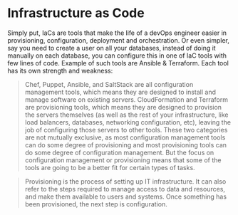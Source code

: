 # Infrastructure as Code

Simply put, IaCs are tools that make the life of a devOps engineer easier in provisioning, configuration, deployment and orchestration. Or even simpler, say you need to create a user on all your databases, instead of doing it manually on each database, you can configure this in one of IaC tools with few lines of code. Example of such tools are Ansible & Terraform. Each tool has its own strength and weakness:

> Chef, Puppet, Ansible, and SaltStack are all configuration management tools, which means they are designed to install and manage software on existing servers. CloudFormation and Terraform are provisioning tools, which means they are designed to provision the servers themselves (as well as the rest of your infrastructure, like load balancers, databases, networking configuration, etc), leaving the job of configuring those servers to other tools. These two categories are not mutually exclusive, as most configuration management tools can do some degree of provisioning and most provisioning tools can do some degree of configuration management. But the focus on configuration management or provisioning means that some of the tools are going to be a better fit for certain types of tasks.

> Provisioning is the process of setting up IT infrastructure. It can also refer to the steps required to manage access to data and resources, and make them available to users and systems. Once something has been provisioned, the next step is configuration.